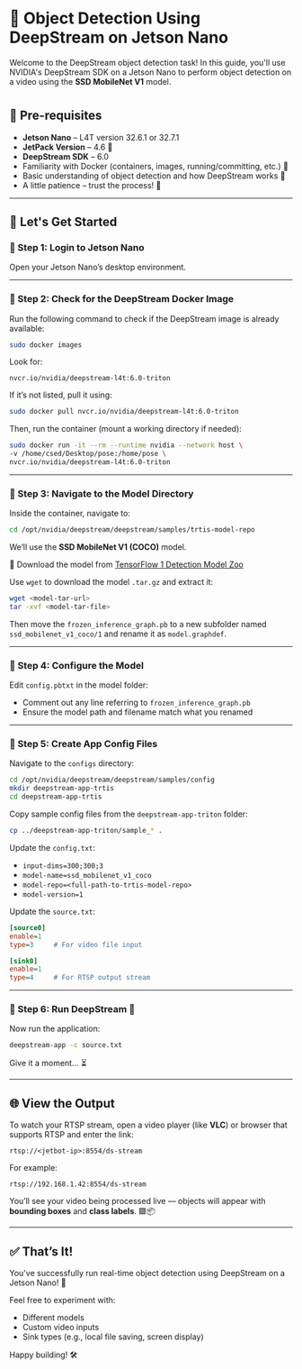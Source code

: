 
# 🎯 Object Detection Using DeepStream on Jetson Nano

Welcome to the DeepStream object detection task! In this guide, you'll use NVIDIA's DeepStream SDK on a Jetson Nano to perform object detection on a video using the **SSD MobileNet V1** model.

#

## 📝 Pre-requisites

- **Jetson Nano** – L4T version 32.6.1 or 32.7.1  
- **JetPack Version** – 4.6 🚀  
- **DeepStream SDK** – 6.0  
- Familiarity with Docker (containers, images, running/committing, etc.) 🐳  
- Basic understanding of object detection and how DeepStream works 🧠  
- A little patience – trust the process! 👀

---

## 🚀 Let's Get Started

### 🔹 Step 1: Login to Jetson Nano

Open your Jetson Nano’s desktop environment.

---

### 🔹 Step 2: Check for the DeepStream Docker Image

Run the following command to check if the DeepStream image is already available:

```bash
sudo docker images
```

Look for:

```
nvcr.io/nvidia/deepstream-l4t:6.0-triton
```

If it’s not listed, pull it using:

```bash
sudo docker pull nvcr.io/nvidia/deepstream-l4t:6.0-triton
```

Then, run the container (mount a working directory if needed):

```bash
sudo docker run -it --rm --runtime nvidia --network host \
-v /home/csed/Desktop/pose:/home/pose \
nvcr.io/nvidia/deepstream-l4t:6.0-triton
```

---

### 🔹 Step 3: Navigate to the Model Directory

Inside the container, navigate to:

```bash
cd /opt/nvidia/deepstream/deepstream/samples/trtis-model-repo
```

We’ll use the **SSD MobileNet V1 (COCO)** model.

🔗 Download the model from [TensorFlow 1 Detection Model Zoo](https://github.com/tensorflow/models/blob/master/research/object_detection/g3doc/tf1_detection_zoo.md)

Use `wget` to download the model `.tar.gz` and extract it:

```bash
wget <model-tar-url>
tar -xvf <model-tar-file>
```

Then move the `frozen_inference_graph.pb` to a new subfolder named `ssd_mobilenet_v1_coco/1` and rename it as `model.graphdef`.

---

### 🔹 Step 4: Configure the Model

Edit `config.pbtxt` in the model folder:

- Comment out any line referring to `frozen_inference_graph.pb`
- Ensure the model path and filename match what you renamed

---

### 🔹 Step 5: Create App Config Files

Navigate to the `configs` directory:

```bash
cd /opt/nvidia/deepstream/deepstream/samples/config
mkdir deepstream-app-trtis
cd deepstream-app-trtis
```

Copy sample config files from the `deepstream-app-triton` folder:

```bash
cp ../deepstream-app-triton/sample_* .
```

Update the `config.txt`:

- `input-dims=300;300;3`
- `model-name=ssd_mobilenet_v1_coco`
- `model-repo=<full-path-to-trtis-model-repo>`
- `model-version=1`

Update the `source.txt`:

```ini
[source0]
enable=1
type=3     # For video file input

[sink0]
enable=1
type=4     # For RTSP output stream
```

---

### 🔹 Step 6: Run DeepStream 🎥

Now run the application:

```bash
deepstream-app -c source.txt
```

Give it a moment... ⏳

---

## 🌐 View the Output

To watch your RTSP stream, open a video player (like **VLC**) or browser that supports RTSP and enter the link:

```plaintext
rtsp://<jetbot-ip>:8554/ds-stream
```

For example:

```plaintext
rtsp://192.168.1.42:8554/ds-stream
```

You’ll see your video being processed live — objects will appear with **bounding boxes** and **class labels**. 🟩📦

---

## ✅ That’s It!

You've successfully run real-time object detection using DeepStream on a Jetson Nano! 🎉

Feel free to experiment with:
- Different models
- Custom video inputs
- Sink types (e.g., local file saving, screen display)

Happy building! 🛠️
